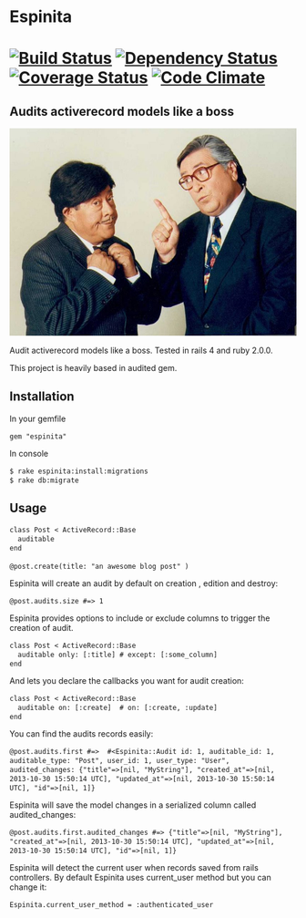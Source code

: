 # Espinita

[![Build Status](https://secure.travis-ci.org/continuum/espinita.png)](http://travis-ci.org/continuum/espinita) [![Dependency Status](https://gemnasium.com/continuum/espinita.png)](https://gemnasium.com/continuum/espinita) [![Coverage Status](https://coveralls.io/repos/continuum/espinita/badge.png?branch=master)](https://coveralls.io/r/continuum/espinita?branch=master)
[![Code Climate](https://codeclimate.com/github/continuum/espinita.png)](https://codeclimate.com/github/continuum/espinita)
=======

## Audits activerecord models like a boss

![Alt text](./espinita.jpg)

Audit activerecord models like a boss. Tested in rails 4 and ruby 2.0.0.

This project is heavily based in audited gem.

## Installation

In your gemfile

    gem "espinita"

In console

    $ rake espinita:install:migrations
    $ rake db:migrate

## Usage

    class Post < ActiveRecord::Base
      auditable
    end

    @post.create(title: "an awesome blog post" )

Espinita will create an audit by default on creation , edition and destroy:

    @post.audits.size #=> 1

Espinita provides options to include or exclude columns to trigger the creation of audit.

    class Post < ActiveRecord::Base
      auditable only: [:title] # except: [:some_column]
    end

And lets you declare the callbacks you want for audit creation:

    class Post < ActiveRecord::Base
      auditable on: [:create]  # on: [:create, :update]
    end

You can find the audits records easily:

    @post.audits.first #=>  #<Espinita::Audit id: 1, auditable_id: 1, auditable_type: "Post", user_id: 1, user_type: "User", audited_changes: {"title"=>[nil, "MyString"], "created_at"=>[nil, 2013-10-30 15:50:14 UTC], "updated_at"=>[nil, 2013-10-30 15:50:14 UTC], "id"=>[nil, 1]}

Espinita will save the model changes in a serialized column called audited_changes:

    @post.audits.first.audited_changes #=> {"title"=>[nil, "MyString"], "created_at"=>[nil, 2013-10-30 15:50:14 UTC], "updated_at"=>[nil, 2013-10-30 15:50:14 UTC], "id"=>[nil, 1]}

Espinita will detect the current user when records saved from rails controllers. By default Espinita uses current_user method but you can change it:

    Espinita.current_user_method = :authenticated_user
